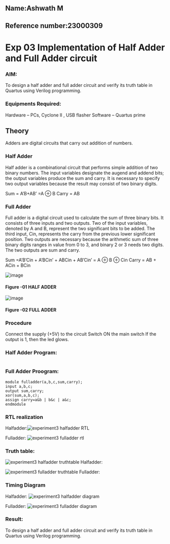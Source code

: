 ## Name:Ashwath M
## Reference number:23000309
# Exp 03 Implementation of Half Adder and Full Adder circuit
### AIM:
To design a half adder and full adder circuit and verify its truth table in Quartus using Verilog programming.

### Equipments Required:
Hardware – PCs, Cyclone II , USB flasher
Software – Quartus prime
## Theory
Adders are digital circuits that carry out addition of numbers.

### Half Adder
Half adder is a combinational circuit that performs simple addition of two binary numbers. The input variables designate the augend and addend bits; the output variables produce the sum and carry. It is necessary to specify two output variables because the result may consist of two binary digits.

Sum = A’B+AB’ =A ⊕ B Carry = AB

### Full Adder
Full adder is a digital circuit used to calculate the sum of three binary bits. It consists of three inputs and two outputs. Two of the input variables, denoted by A and B, represent the two significant bits to be added. The third input, Cin, represents the carry from the previous lower significant position. Two outputs are necessary because the arithmetic sum of three binary digits ranges in value from 0 to 3, and binary 2 or 3 needs two digits. The two outputs are sum and carry.

Sum =A’B’Cin + A’BCin’ + ABCin + AB’Cin’ = A ⊕ B ⊕ Cin Carry = AB + ACin + BCin

 ![image](https://user-images.githubusercontent.com/36288975/163552156-a13e5a56-c638-4110-97d9-8896907c8d25.png)

#### Figure -01 HALF ADDER 


![image](https://user-images.githubusercontent.com/36288975/163552057-b3547877-6d07-45b4-b7e0-bcfebfad9e1d.png)

#### Figure -02 FULL ADDER 

### Procedure

Connect the supply (+5V) to the circuit
Switch ON the main switch
If the output is 1, then the led glows.
### Half Adder Program:
```
```
### Full Adder Proogram:
```
module fulladder(a,b,c,sum,carry);
input a,b,c;
output sum,carry;
xor(sum,a,b,c);
assign carry=a&b | b&c | a&c;
endmodule
```
### RTL realization
Halfadder:![experiment3 halfadder RTL](https://github.com/Ashwathm12/Exp-02-Implementation-of-Half-Adder-and-Full-Adder-circuit/assets/138849225/f6d308a8-a007-4c50-9b77-2e0eb6b2d3e8)

Fulladder:
![experiment3 fulladder rtl](https://github.com/Ashwathm12/Exp-02-Implementation-of-Half-Adder-and-Full-Adder-circuit/assets/138849225/80c6acb0-94cc-4fb6-b9e7-b80695831fc2)

### Truth table:
![experiment3 halfadder truthtable](https://github.com/Ashwathm12/Exp-02-Implementation-of-Half-Adder-and-Full-Adder-circuit/assets/138849225/eb5a81d3-00af-4155-b4bb-a2a861bcc62f)
Halfadder:

![experiment3 fulladder truthtable](https://github.com/Ashwathm12/Exp-02-Implementation-of-Half-Adder-and-Full-Adder-circuit/assets/138849225/ef0468bd-87c5-40e8-ae4c-b862c95cf2cc)
Fulladder:
### Timing Diagram
Halfadder:
![experiment3 halfadder diagram](https://github.com/Ashwathm12/Exp-02-Implementation-of-Half-Adder-and-Full-Adder-circuit/assets/138849225/ed797cef-2726-4b9b-9dcb-3c6249a7f4df)

Fulladder:
![experiment3 fulladder diagram](https://github.com/Ashwathm12/Exp-02-Implementation-of-Half-Adder-and-Full-Adder-circuit/assets/138849225/93e0fd62-c414-4b10-b268-18ff12869e34)


### Result:
To design a half adder and full adder circuit and verify its truth table in Quartus using Verilog programming.
